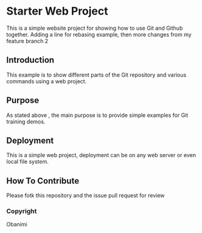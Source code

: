 # Starter Web Project

This is a simple website project for showing how to use Git and Github together. Adding a line for rebasing example, then more changes from my feature branch 2

## Introduction

This example is to show different parts of the Git repository and various commands using a web project.

## Purpose

As stated above , the main purpose is to provide simple examples for Git training demos.

## Deployment

This is a simple web project, deployment can be on any web server or even local file system.

## How To Contribute

Please fotk this repository and the issue pull request for review

### Copyright

Obanimi